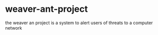 # weaver-ant-project
the weaver an project is a system to alert users of threats to a computer network
